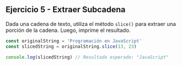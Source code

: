 ## Ejercicio 5 - Extraer Subcadena

Dada una cadena de texto, utiliza el método `slice()` para extraer una porción de la cadena. Luego, imprime el resultado.

```javascript
const originalString = 'Programación en JavaScript'
const slicedString = originalString.slice(13, 23)

console.log(slicedString) // Resultado esperado: "JavaScript"
```
